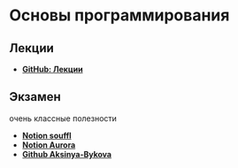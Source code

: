 # Основы программирования

## Лекции
- [**GitHub: Лекции**](https://github.com/is-itmo-c-24/lectures)

## Экзамен
очень классные полезности
- [**Notion souffl**](https://ethereal-durian-680.notion.site/0a1a2aa9d8084c0d8fbbc728c6d18acd)
- [**Notion Aurora**](https://alllioooooo.notion.site/ee20dd7faba24a2a8bd2358274868730#36818051f1a04723a180c822ebf97f54)
- [**Github Aksinya-Bykova**](https://github.com/Aksinya-Bykova/Prepare-CPP-Exam)
